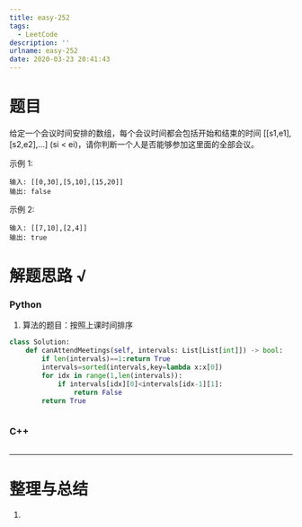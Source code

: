 ```yaml
---
title: easy-252
tags:
  - LeetCode
description: ''
urlname: easy-252
date: 2020-03-23 20:41:43
---
```


# 题目



给定一个会议时间安排的数组，每个会议时间都会包括开始和结束的时间 [[s1,e1],[s2,e2],...] (si < ei)，请你判断一个人是否能够参加这里面的全部会议。

示例 1:

```
输入: [[0,30],[5,10],[15,20]]
输出: false
```


示例 2:

```
输入: [[7,10],[2,4]]
输出: true
```



# 解题思路 √

### Python

1. 算法的题目：按照上课时间排序

```python
class Solution:
    def canAttendMeetings(self, intervals: List[List[int]]) -> bool:
        if len(intervals)==1:return True
        intervals=sorted(intervals,key=lambda x:x[0])
        for idx in range(1,len(intervals)):
            if intervals[idx][0]<intervals[idx-1][1]:
                return False
        return True
```


```python

```



### C++

```cpp

```

---



# 整理与总结

1. 

